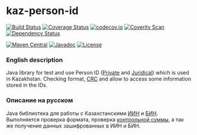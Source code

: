 kaz-person-id
=============

[![Build Status](https://travis-ci.org/valery1707/kaz-person-id.svg)](https://travis-ci.org/valery1707/kaz-person-id)
[![Coverage Status](https://coveralls.io/repos/valery1707/kaz-person-id/badge.svg)](https://coveralls.io/r/valery1707/kaz-person-id)
[![codecov.io](https://codecov.io/github/valery1707/kaz-person-id/coverage.svg?branch=master)](https://codecov.io/github/valery1707/kaz-person-id)
[![Coverity Scan](https://img.shields.io/coverity/scan/5335.svg)](https://scan.coverity.com/projects/5335)
[![Dependency Status](https://www.versioneye.com/user/projects/5565549563613000188a0900/badge.svg?style=flat)](https://www.versioneye.com/user/projects/5565549563613000188a0900)

[![Maven Central](https://maven-badges.herokuapp.com/maven-central/name.valery1707.kaz-person-id/kaz-person-id/badge.svg)](https://maven-badges.herokuapp.com/maven-central/name.valery1707.kaz-person-id/kaz-person-id)
[![Javadoc](https://javadoc-emblem.rhcloud.com/doc/name.valery1707.kaz-person-id/kaz-person-id/badge.svg)](http://www.javadoc.io/doc/name.valery1707.kaz-person-id/kaz-person-id)
[![License](https://img.shields.io/github/license/valery1707/kaz-person-id.svg)](http://opensource.org/licenses/MIT)

### English description

Java library for test and use Person ID ([Private](http://egov.kz/wps/portal/Content?contentPath=/egovcontent/passport_id_card/article/iin_info&lang=en) and [Juridical](http://egov.kz/wps/portal/Content?contentPath=/egovcontent/bus_business/for_businessmen/article/business_identification_number&lang=en)) which is used in Kazakhstan.
Checking format, [CRC](http://adilet.zan.kz/rus/docs/P070000406_#z9) and allow to access some information stored in the IDs.

### Описание на русском

Java библиотека для работы с Казахстанскими [ИИН](http://egov.kz/wps/portal/Content?contentPath=/egovcontent/passport_id_card/article/iin_info&lang=ru) и [БИН](http://egov.kz/wps/portal/Content?contentPath=/egovcontent/bus_business/for_businessmen/article/business_identification_number&lang=ru).
Выполняется проверка формата, проверка [контрольной суммы](http://adilet.zan.kz/rus/docs/P070000406_#z9), а так же получение данных зашифрованных в ИИН и БИН.

